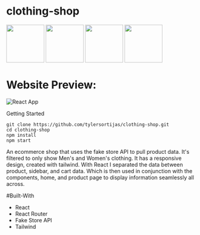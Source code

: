 # clothing-shop

<img src="https://user-images.githubusercontent.com/96886636/232335446-421350ae-96e3-499d-8907-b7046cd77e4a.png" width="100" height="100"> <img src="https://user-images.githubusercontent.com/96886636/232335420-a1d860da-e268-4193-a492-f5a6f1e26500.png" width="100" height="100"> <img src="https://user-images.githubusercontent.com/96886636/232335451-b2d60b11-3bbc-4572-89f8-c2af9e63fd78.png" width="100" height="100"> <img src="https://user-images.githubusercontent.com/96886636/232335453-fec91fbd-7261-4c7c-adb2-12bba54dee06.png" width="100" height="100">

# Website Preview:
![React App](https://github.com/tylersortijas/clothing-shop/assets/96886636/8f3cff3f-4431-4e0f-9992-effe40c89ff1)


Getting Started
```
git clone https://github.com/tylersortijas/clothing-shop.git
cd clothing-shop
npm install
npm start
```

An ecommerce shop that uses the fake store API to pull product data. It's filtered to only show Men's and Women's clothing. It has a responsive design, created with tailwind. 
With React I separated the data between product, sidebar, and cart data. Which is then used in conjunction with the components, home, and product page to display information seamlessly all across.

#Built-With
- React
- React Router
- Fake Store API
- Tailwind
